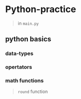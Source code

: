 # Python-practice
> in `main.py`
## python basics
### data-types
### opertators
### math functions 
  > `round` function


